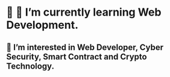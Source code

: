 <div align="left">
  <h1>👋 
  🌱 I’m currently learning Web Development.</h1>
  <h2>👀 I’m interested in Web Developer, Cyber Security, Smart Contract and Crypto Technology.</h2>

<!---
jacksongreyrat/jacksongreyrat is a ✨ special ✨ repository because its `README.md` (this file) appears on your GitHub profile.
You can click the Preview link to take a look at your changes.
--->
